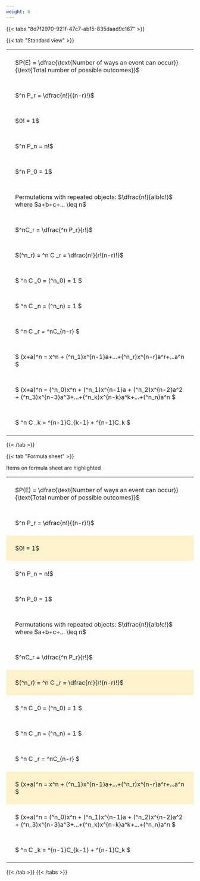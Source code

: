 ```yaml
---
weight: 6
---
```


{{< tabs "8d7f2970-921f-47c7-ab15-835daad9c167" >}}

{{< tab "Standard view" >}}

<style type="text/css">
#T_30ff8 th.col_heading {
  text-align: left;
  font-size: 1em;
}
#T_30ff8 td {
  text-align: left;
  font-size: 1em;
  padding: 1.5em;
}
</style>
<table id="T_30ff8">
  <thead>
  </thead>
  <tbody>
    <tr>
      <td id="T_30ff8_row0_col0" class="data row0 col0" >$P(E) = \dfrac{\text{Number of ways an event can occur}}{\text{Total number of possible outcomes}}$</td>
    </tr>
    <tr>
      <td id="T_30ff8_row1_col0" class="data row1 col0" >$^n P_r = \dfrac{n!}{(n-r)!}$</td>
    </tr>
    <tr>
      <td id="T_30ff8_row2_col0" class="data row2 col0" >$0! = 1$</td>
    </tr>
    <tr>
      <td id="T_30ff8_row3_col0" class="data row3 col0" >$^n P_n = n!$</td>
    </tr>
    <tr>
      <td id="T_30ff8_row4_col0" class="data row4 col0" >$^n P_0 = 1$</td>
    </tr>
    <tr>
      <td id="T_30ff8_row5_col0" class="data row5 col0" >Permutations with repeated objects: $\dfrac{n!}{a!b!c!}$ where $a+b+c+... \leq n$</td>
    </tr>
    <tr>
      <td id="T_30ff8_row6_col0" class="data row6 col0" >$^nC_r = \dfrac{^n P_r}{r!}$</td>
    </tr>
    <tr>
      <td id="T_30ff8_row7_col0" class="data row7 col0" >$(^n_r) = ^n C _r = \dfrac{n!}{r!(n-r)!}$</td>
    </tr>
    <tr>
      <td id="T_30ff8_row8_col0" class="data row8 col0" >$ ^n C _0 = (^n_0) = 1 $</td>
    </tr>
    <tr>
      <td id="T_30ff8_row9_col0" class="data row9 col0" >$ ^n C _n = (^n_n) = 1 $</td>
    </tr>
    <tr>
      <td id="T_30ff8_row10_col0" class="data row10 col0" >$ ^n C _r = ^nC_{n-r} $</td>
    </tr>
    <tr>
      <td id="T_30ff8_row11_col0" class="data row11 col0" >$ (x+a)^n = x^n + (^n_1)x^{n-1}a+...+(^n_r)x^{n-r}a^r+...a^n    $</td>
    </tr>
    <tr>
      <td id="T_30ff8_row12_col0" class="data row12 col0" >$ (x+a)^n = (^n_0)x^n + (^n_1)x^{n-1}a + (^n_2)x^{n-2}a^2 + (^n_3)x^{n-3}a^3+...+(^n_k)x^{n-k}a^k+...+(^n_n)a^n $</td>
    </tr>
    <tr>
      <td id="T_30ff8_row13_col0" class="data row13 col0" >$ ^n C _k = ^{n-1}C_{k-1} + ^{n-1}C_k $</td>
    </tr>
  </tbody>
</table>
{{< /tab >}}

{{< tab "Formula sheet" >}}

Items on formula sheet are highlighted 
<br>
<style type="text/css">
#T_6703f th.col_heading {
  text-align: left;
  font-size: 1em;
}
#T_6703f td {
  text-align: left;
  font-size: 1em;
  padding: 1.5em;
}
#T_6703f_row0_col0, #T_6703f_row1_col0, #T_6703f_row3_col0, #T_6703f_row4_col0, #T_6703f_row5_col0, #T_6703f_row6_col0, #T_6703f_row8_col0, #T_6703f_row9_col0, #T_6703f_row10_col0, #T_6703f_row12_col0, #T_6703f_row13_col0 {
  background-color: rgba(0,0,0,0);
}
#T_6703f_row2_col0, #T_6703f_row7_col0, #T_6703f_row11_col0 {
  background-color: rgba(255,194,10, 0.2);
}
</style>
<table id="T_6703f">
  <thead>
  </thead>
  <tbody>
    <tr>
      <td id="T_6703f_row0_col0" class="data row0 col0" >$P(E) = \dfrac{\text{Number of ways an event can occur}}{\text{Total number of possible outcomes}}$</td>
    </tr>
    <tr>
      <td id="T_6703f_row1_col0" class="data row1 col0" >$^n P_r = \dfrac{n!}{(n-r)!}$</td>
    </tr>
    <tr>
      <td id="T_6703f_row2_col0" class="data row2 col0" >$0! = 1$</td>
    </tr>
    <tr>
      <td id="T_6703f_row3_col0" class="data row3 col0" >$^n P_n = n!$</td>
    </tr>
    <tr>
      <td id="T_6703f_row4_col0" class="data row4 col0" >$^n P_0 = 1$</td>
    </tr>
    <tr>
      <td id="T_6703f_row5_col0" class="data row5 col0" >Permutations with repeated objects: $\dfrac{n!}{a!b!c!}$ where $a+b+c+... \leq n$</td>
    </tr>
    <tr>
      <td id="T_6703f_row6_col0" class="data row6 col0" >$^nC_r = \dfrac{^n P_r}{r!}$</td>
    </tr>
    <tr>
      <td id="T_6703f_row7_col0" class="data row7 col0" >$(^n_r) = ^n C _r = \dfrac{n!}{r!(n-r)!}$</td>
    </tr>
    <tr>
      <td id="T_6703f_row8_col0" class="data row8 col0" >$ ^n C _0 = (^n_0) = 1 $</td>
    </tr>
    <tr>
      <td id="T_6703f_row9_col0" class="data row9 col0" >$ ^n C _n = (^n_n) = 1 $</td>
    </tr>
    <tr>
      <td id="T_6703f_row10_col0" class="data row10 col0" >$ ^n C _r = ^nC_{n-r} $</td>
    </tr>
    <tr>
      <td id="T_6703f_row11_col0" class="data row11 col0" >$ (x+a)^n = x^n + (^n_1)x^{n-1}a+...+(^n_r)x^{n-r}a^r+...a^n    $</td>
    </tr>
    <tr>
      <td id="T_6703f_row12_col0" class="data row12 col0" >$ (x+a)^n = (^n_0)x^n + (^n_1)x^{n-1}a + (^n_2)x^{n-2}a^2 + (^n_3)x^{n-3}a^3+...+(^n_k)x^{n-k}a^k+...+(^n_n)a^n $</td>
    </tr>
    <tr>
      <td id="T_6703f_row13_col0" class="data row13 col0" >$ ^n C _k = ^{n-1}C_{k-1} + ^{n-1}C_k $</td>
    </tr>
  </tbody>
</table>
{{< /tab >}}
{{< /tabs >}}